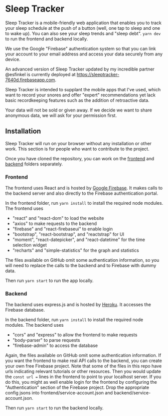 # Sleep Tracker

Sleep Tracker is a mobile-friendly web application that enables you to track your sleep schedule at the push of a button (well, one tap to sleep and one to wake up). You can also see your sleep trends and "sleep debt". `yarn dev` to run the frontend and backend locally.

We use the Google "Firebase" authentication system so that you can link your account to your email address and access your data securely from any device.

An advanced version of Sleep Tracker updated by my incredible partner @esfinkel is currently deployed at https://sleeptracker-7640d.firebaseapp.com.

Sleep Tracker is intended to supplant the mobile apps that I've used, which want to record your snores and offer "expert" recommendations yet lack basic recordkeeping features such as the addition of retroactive data.

Your data will not be sold or given away. If we decide we want to share anonymous data, we will ask for your permission first.

## Installation
Sleep Tracker will run on your browser without any installation or other work. This section is for people who want to contribute to the project.

Once you have cloned the repository, you can work on the [frontend](frontend) and [backend](backend) folders separately.

### Frontend
The frontend uses React and is hosted by [Google Firebase](https://console.firebase.google.com/u/0/). It makes calls to the backend server and also directly to the Firebase authentication portal.

In the frontend folder, run `yarn install` to install the required node modules. The frontend uses
* "react" and "react-dom" to load the website
* "axios" to make requests to the backend
* "firebase" and "react-firebaseui" to enable login
* "bootstrap", "react-bootstrap", and "reactstrap" for UI
* "moment", "react-datepicker", and "react-datetime" for the time selection widget
* "recharts" and "simple-statistics" for the graph and statistics

The files available on GitHub omit some authentication information, so you will need to replace the calls to the backend and to Firebase with dummy data.

Then run `yarn start` to run the app locally.

### Backend
The backend uses express.js and is hosted by [Heroku](https://dashboard.heroku.com/apps). It accesses the Firebase database.

In the backend folder, run `yarn install` to install the required node modules. The backend uses
* "cors" and "express" to allow the frontend to make requests
* "body-parser" to parse requests
* "firebase-admin" to access the database

Again, the files available on GitHub omit some authentication information. If you want the frontend to make real API calls to the backend, you can create your own free Firebase project. Note that some of the files in this repo have urls indicating relevant tutorials or other resources. Then you would update the `const url =` lines in the frontend to point to your localhost server. If you do this, you might as well enable login for the frontend by configuring the "Authentication" section of the Firebase project. Drop the appropriate config jsons into frontend/service-account.json and backend/service-account.json.

Then run `yarn start` to run the backend locally.